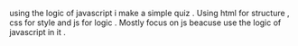 using the logic of javascript i make a simple quiz .
Using html for structure , css for style and js for logic .
Mostly focus on js beacuse use the logic of javascript  in it .

